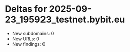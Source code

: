 # Deltas for 2025-09-23_195923_testnet.bybit.eu
- New subdomains: 0
- New URLs: 0
- New findings: 0
